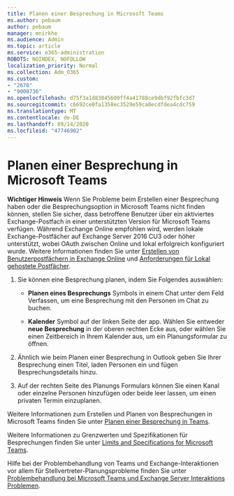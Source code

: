 ```yaml
---
title: Planen einer Besprechung in Microsoft Teams
ms.author: pebaum
author: pebaum
manager: mnirkhe
ms.audience: Admin
ms.topic: article
ms.service: o365-administration
ROBOTS: NOINDEX, NOFOLLOW
localization_priority: Normal
ms.collection: Adm_O365
ms.custom:
- "2678"
- "9000736"
ms.openlocfilehash: d75f3a1d83845609ff4a41788ce9dbf92fbfc3d7
ms.sourcegitcommit: c6692ce0fa1358ec3529e59ca0ecdfdea4cdc759
ms.translationtype: MT
ms.contentlocale: de-DE
ms.lasthandoff: 09/14/2020
ms.locfileid: "47746902"
---
```

# <a name="schedule-a-meeting-in-teams"></a>Planen einer Besprechung in Microsoft Teams

**Wichtiger Hinweis** Wenn Sie Probleme beim Erstellen einer Besprechung haben oder die Besprechungsoption in Microsoft Teams nicht finden können, stellen Sie sicher, dass betroffene Benutzer über ein aktiviertes Exchange-Postfach in einer unterstützten Version für Microsoft Teams verfügen. Während Exchange Online empfohlen wird, werden lokale Exchange-Postfächer auf Exchange Server 2016 CU3 oder höher unterstützt, wobei OAuth zwischen Online und lokal erfolgreich konfiguriert wurde. Weitere Informationen finden Sie unter [Erstellen von Benutzerpostfächern in Exchange Online](https://docs.microsoft.com/exchange/recipients-in-exchange-online/create-user-mailboxes) und [Anforderungen für Lokal gehostete Postfächer](https://docs.microsoft.com/microsoftteams/exchange-teams-interact#requirements-for-mailboxes-hosted-on-premises). 

1. Sie können eine Besprechung planen, indem Sie Folgendes auswählen:

    - **Planen eines Besprechungs** Symbols in einem Chat unter dem Feld Verfassen, um eine Besprechung mit den Personen im Chat zu buchen.

    - **Kalender** Symbol auf der linken Seite der app. Wählen Sie entweder **neue Besprechung** in der oberen rechten Ecke aus, oder wählen Sie einen Zeitbereich in Ihrem Kalender aus, um ein Planungsformular zu öffnen.

2. Ähnlich wie beim Planen einer Besprechung in Outlook geben Sie Ihrer Besprechung einen Titel, laden Personen ein und fügen Besprechungsdetails hinzu.

3. Auf der rechten Seite des Planungs Formulars können Sie einen Kanal oder einzelne Personen hinzufügen oder beide leer lassen, um einen privaten Termin einzuplanen.

Weitere Informationen zum Erstellen und Planen von Besprechungen in Microsoft Teams finden Sie unter [Planen einer Besprechung in Teams](https://support.office.com/article/Schedule-a-meeting-in-Teams-943507a9-8583-4c58-b5d2-8ec8265e04e5).

Weitere Informationen zu Grenzwerten und Spezifikationen für Besprechungen finden Sie unter [Limits and Specifications for Microsoft Teams](https://docs.microsoft.com/microsoftteams/limits-specifications-teams#meetings-and-calls).

Hilfe bei der Problembehandlung von Teams und Exchange-Interaktionen vor allem für Stellvertreter-Planungsprobleme finden Sie unter [Problembehandlung bei Microsoft Teams und Exchange Server Interaktions Problemen](https://docs.microsoft.com/microsoftteams/troubleshoot/known-issues/teams-exchange-interaction-issue).